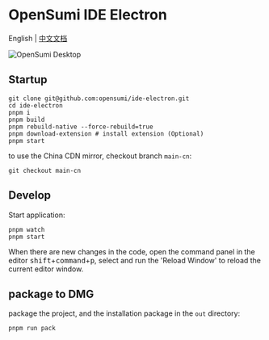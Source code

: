 # OpenSumi IDE Electron

English | [中文文档](https://opensumi.com/zh/docs/integrate/quick-start/electron)

![OpenSumi Desktop](./snapshots/sumi-electron.png)

## Startup

```shell
git clone git@github.com:opensumi/ide-electron.git
cd ide-electron
pnpm i
pnpm build
pnpm rebuild-native --force-rebuild=true
pnpm download-extension # install extension (Optional)
pnpm start
```

to use the China CDN mirror, checkout branch `main-cn`:

```shell
git checkout main-cn
```

## Develop

Start application:

```shell
pnpm watch
pnpm start
```

When there are new changes in the code, open the command panel in the editor <kbd>shift</kbd>+<kbd>command</kbd>+<kbd>p</kbd>, select and run the 'Reload Window' to reload the current editor window.

## package to DMG

package the project, and the installation package in the `out` directory:

```shell
pnpm run pack
```
